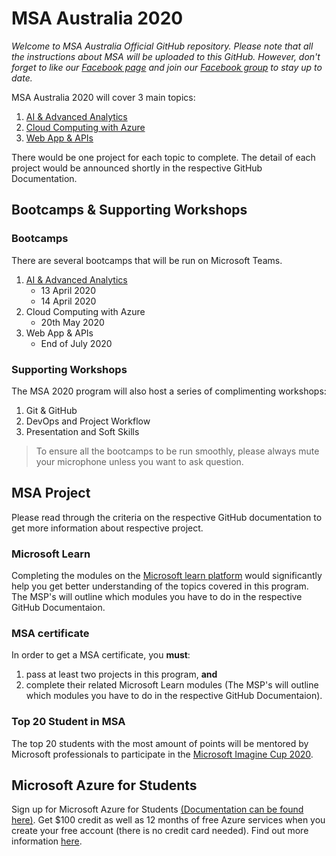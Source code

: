 # MSA Australia 2020
*Welcome to MSA Australia Official GitHub repository. Please note that all the instructions about MSA will be uploaded to this GitHub. However, don't forget to like our [Facebook page](https://www.facebook.com/msaaussie/) and join our [Facebook group](https://www.facebook.com/groups/235821840767124/) to stay up to date.*

MSA Australia 2020 will cover 3 main topics: 
1) [AI & Advanced Analytics](https://github.com/AUMSA/2020-MSA-content/tree/master/AI%20%26%20Advanced%20Analytics)
2) [Cloud Computing with Azure](https://github.com/AUMSA/2020-MSA-content/tree/master/Cloud%20Computing%20with%20Azure)
3) [Web App & APIs](https://github.com/AUMSA/2020-MSA-content/tree/master/Web%20App%20%26%20APIs)
  
There would be one project for each topic to complete. The detail of each project would be announced shortly in the respective GitHub Documentation.

## Bootcamps & Supporting Workshops
### Bootcamps
There are several bootcamps that will be run on Microsoft Teams. 
1) [AI & Advanced Analytics](https://www.facebook.com/events/220234762372121/)
   - 13 April 2020
   - 14 April 2020
2) Cloud Computing with Azure 
   - 20th May 2020
3) Web App & APIs
   - End of July 2020

### Supporting Workshops
The MSA 2020 program will also host a series of complimenting workshops:
1) Git & GitHub
2) DevOps and Project Workflow
3) Presentation and Soft Skills

> To ensure all the bootcamps to be run smoothly, please always mute your microphone unless you want to ask question.


## MSA Project
Please read through the criteria on the respective GitHub documentation to get more information about respective project.

###  Microsoft Learn
Completing the modules on the [Microsoft learn platform](https://docs.microsoft.com/en-us/learn/) would significantly help you get better understanding of the topics covered in this program.
The MSP's will outline which modules you have to do in the respective GitHub Documentaion.

### MSA certificate
In order to get a MSA certificate, you **must**:
1. pass at least two projects in this program, **and**
2. complete their related Microsoft Learn modules (The MSP's will outline which modules you have to do in the respective GitHub Documentaion).

### Top 20 Student in MSA
The top 20 students with the most amount of points will be mentored by Microsoft professionals to participate in the [Microsoft Imagine Cup 2020](https://imaginecup.microsoft.com/en-us).

## Microsoft Azure for Students
Sign up for Microsoft Azure for Students [(Documentation can be found here)](https://github.com/AUMSA/2020-Phase-1/tree/master/Azure%20For%20Students). Get $100 credit as well as 12 months of free Azure services when you create your free account (there is no credit card needed). Find out more information [here](https://azure.microsoft.com/en-us/free/students/).
